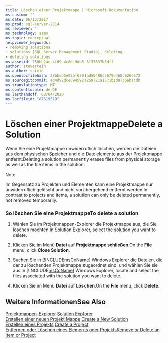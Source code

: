 ```yaml
---
title: Löschen einer Projektmappe | Microsoft-Dokumentation
ms.custom: ''
ms.date: 06/13/2017
ms.prod: sql-server-2014
ms.reviewer: ''
ms.technology: ssms
ms.topic: conceptual
helpviewer_keywords:
- removing solutions
- solutions [SQL Server Management Studio], deleting
- deleting solutions
ms.assetid: 750bb2ac-4f69-4c8d-9db5-3f33837b6dff
author: stevestein
ms.author: sstein
ms.openlocfilehash: 28bbed5e92bf6301ad50486c5679e468c626e572
ms.sourcegitcommit: ad4d92dce894592a259721a1571b1d8736abacdb
ms.translationtype: MT
ms.contentlocale: de-DE
ms.lasthandoff: 08/04/2020
ms.locfileid: "87619519"
---
```

# <a name="delete-a-solution"></a><span data-ttu-id="c7b06-102">Löschen einer Projektmappe</span><span class="sxs-lookup"><span data-stu-id="c7b06-102">Delete a Solution</span></span>
  <span data-ttu-id="c7b06-103">Wenn Sie eine Projektmappe unwiderruflich löschen, werden die Dateien aus dem physischen Speicher und die Dateielemente aus der Projektmappe entfernt.</span><span class="sxs-lookup"><span data-stu-id="c7b06-103">Deleting a solution permanently erases files from physical storage as well as the file items in the solution.</span></span>  
  
> [!NOTE]  
>  <span data-ttu-id="c7b06-104">Im Gegensatz zu Projekten und Elementen kann eine Projektmappe nur unwiderruflich gelöscht und nicht vorübergehend entfernt werden.</span><span class="sxs-lookup"><span data-stu-id="c7b06-104">In contrast to projects and items, a solution can only be deleted permanently, not removed temporarily.</span></span>  
  
### <a name="to-delete-a-solution"></a><span data-ttu-id="c7b06-105">So löschen Sie eine Projektmappe</span><span class="sxs-lookup"><span data-stu-id="c7b06-105">To delete a solution</span></span>  
  
1.  <span data-ttu-id="c7b06-106">Wählen Sie im Projektmappen-Explorer die Projektmappe aus, die Sie löschen möchten.</span><span class="sxs-lookup"><span data-stu-id="c7b06-106">In Solution Explorer, select the solution you want to delete.</span></span>  
  
2.  <span data-ttu-id="c7b06-107">Klicken Sie im Menü **Datei** auf **Projektmappe schließen**.</span><span class="sxs-lookup"><span data-stu-id="c7b06-107">On the **File** menu, click **Close Solution**.</span></span>  
  
3.  <span data-ttu-id="c7b06-108">Suchen Sie in [!INCLUDE[msCoName](../../includes/msconame-md.md)] Windows Explorer die Dateien, die der zu löschenden Projektmappe zugeordnet sind, und wählen Sie sie aus.</span><span class="sxs-lookup"><span data-stu-id="c7b06-108">In [!INCLUDE[msCoName](../../includes/msconame-md.md)] Windows Explorer, locate and select the files associated with the solution you want to delete.</span></span>  
  
4.  <span data-ttu-id="c7b06-109">Klicken Sie im Menü **Datei** auf **Löschen**.</span><span class="sxs-lookup"><span data-stu-id="c7b06-109">On the **File** menu, click **Delete**.</span></span>  
  
## <a name="see-also"></a><span data-ttu-id="c7b06-110">Weitere Informationen</span><span class="sxs-lookup"><span data-stu-id="c7b06-110">See Also</span></span>  
 <span data-ttu-id="c7b06-111">[Projektmappen-Explorer](solution-explorer.md) </span><span class="sxs-lookup"><span data-stu-id="c7b06-111">[Solution Explorer](solution-explorer.md) </span></span>  
 <span data-ttu-id="c7b06-112">[Erstellen einer neuen Projekt Mappe](create-a-new-solution.md) </span><span class="sxs-lookup"><span data-stu-id="c7b06-112">[Create a New Solution](create-a-new-solution.md) </span></span>  
 <span data-ttu-id="c7b06-113">[Erstellen eines Projekts](create-a-project.md) </span><span class="sxs-lookup"><span data-stu-id="c7b06-113">[Create a Project](create-a-project.md) </span></span>  
 [<span data-ttu-id="c7b06-114">Entfernen oder Löschen eines Elements oder Projekts</span><span class="sxs-lookup"><span data-stu-id="c7b06-114">Remove or Delete an Item or Project</span></span>](remove-or-delete-an-item-or-project.md)  
  
  
